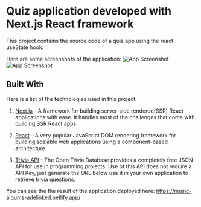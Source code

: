 # Quiz application developed with Next.js React framework

This project contains the source code of a quiz app using the react useState hook.

Here are some screenshots of the application:
![App Screenshot](https://i.postimg.cc/sDmcQB2K/Screenshot-1.png)
![App Screenshot](https://i.postimg.cc/tRYBYKvw/Screenshot-2.png)

## Built With

Here is a list of the technologies used in this project.

1. [Next.js](https://learnnextjs.com/) - A framework for building server-side rendered(SSR) React applications with ease. It handles most of the challenges that come with building SSR React apps.

2. [React](https://reactjs.org/) - A very popular JavaScript DOM rendering framework for building scalable web applications using a component-based architecture.

3. [Trivia API](https://opentdb.com/api_config.php) -
   The Open Trivia Database provides a completely free JSON API for use in programming projects. Use of this API does not require a API Key, just generate the URL below use it in your own application to retrieve trivia questions.

You can see the the result of the application deployed here: https://music-albums-adelinked.netlify.app/
